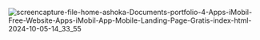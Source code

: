 ![screencapture-file-home-ashoka-Documents-portfolio-4-Apps-iMobil-Free-Website-Apps-iMobil-App-Mobile-Landing-Page-Gratis-index-html-2024-10-05-14_33_55](https://github.com/user-attachments/assets/e20c8e8a-6f89-45bb-bae2-e3e176f4c9fa)

